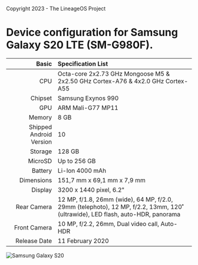 Copyright 2023 - The LineageOS Project

Device configuration for Samsung Galaxy S20 LTE (SM-G980F).
========================================

Basic   | Specification List
-------:|:-------------------------
CPU     | Octa-core 2x2.73 GHz Mongoose M5 & 2x2.50 GHz Cortex-A76 & 4x2.0 GHz Cortex-A55
Chipset | Samsung Exynos 990
GPU     | ARM Mali-G77 MP11
Memory  | 8 GB
Shipped Android Version | 10
Storage | 128 GB
MicroSD | Up to 256 GB
Battery | Li-Ion 4000 mAh
Dimensions | 151,7 mm x 69,1 mm x 7,9 mm
Display | 3200 x 1440 pixel, 6.2"
Rear Camera  | 12 MP, f/1.8, 26mm (wide), 64 MP, f/2.0, 29mm (telephoto), 12 MP, f/2.2, 13mm, 120˚ (ultrawide), LED flash, auto-HDR, panorama
Front Camera | 10 MP, f/2.2, 26mm, Dual video call, Auto-HDR
Release Date | 11 February 2020

![Samsung Galaxy S20](https://fdn2.gsmarena.com/vv/pics/samsung/samsung-galaxy-s20-2.jpg "Samsung Galaxy S20")
